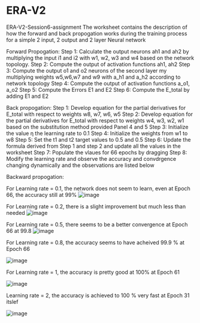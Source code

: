 # ERA-V2
ERA-V2-Session6-assignment
The worksheet contains the description of how the forward and back propogation works during the training process for a simple 2 input, 2 output and 2 layer Neural network

Forward Propogation:
Step 1: Calculate the output neurons ah1 and ah2 by multiplying the input i1 and i2 with w1, w2, w3 and w4 based on the network topology.
Step 2: Compute the output of activation functions ah1, ah2
Step 3: Compute the output o1 and o2 neurons of the second layer my multiplying weights w5,w6,w7 and w9 with a_h1 and a_h2 according to network topology
Step 4: Compute the output of activation functions a_o1, a_o2 
Step 5: Compute the Errors E1 and E2
Step 6: Compute the E_total by adding E1 and E2

Back propogation:
Step 1: Develop equation for the partial derivatives for E_total with respect to weights w8, w7, w6, w5
Step 2: Develop equation for the partial derivatives for E_total with respect to weights w4, w3, w2, w1 based on the substitution method provided Panel 4 and 5
Step 3: Initialize the value η the learning rate to 0.1
Step 4: Initialize the weights from w1 to w8
Step 5: Set the t1 and t2 target values to 0.5 and 0.5
Step 6: Update the formula derived from Step 1 and step 2 and update all the values in the worksheet
Step 7: Populate the vlaues for 66 epochs by dragging
Step 8: Modify the learning rate and observe the accuracy and convdrgence changing dynamically and the observations are listed below




Backward propogation:




For Learning rate = 0.1, the network does not seem to learn, even at Epoch 66, the accuracy still at 99% 
![image](https://github.com/pravinpraba-git/ERA-V2/assets/58594804/9b03c34a-bc0a-4de2-83d9-7032fa7d3aca)


For Learning rate = 0.2, there is a slight improvement but much less than needed
![image](https://github.com/pravinpraba-git/ERA-V2/assets/58594804/8fa2d48b-1a5c-4414-bf95-608d153f8933)
 
For Learning rate = 0.5, there seems to be a better convergence at Epoch 66 at 99.8
 ![image](https://github.com/pravinpraba-git/ERA-V2/assets/58594804/ceccb9d7-5062-40b0-b877-4dec55443932)

For Learning rate = 0.8, the accuracy seems to have acheived 99.9 % at Epoch 66

![image](https://github.com/pravinpraba-git/ERA-V2/assets/58594804/7cf1d476-402f-4448-ab48-5d2902f64add)

For Learning rate = 1, the accuracy is pretty good at 100% at Epoch 61

![image](https://github.com/pravinpraba-git/ERA-V2/assets/58594804/3bdf7a06-c57f-4c34-899a-cb8f7fef00b1)

Learning rate = 2, the accuracy is achieved to 100 % very fast at Epoch 31 itslef

![image](https://github.com/pravinpraba-git/ERA-V2/assets/58594804/3ac4471f-d2be-4d79-a44d-fd653fe55711)
